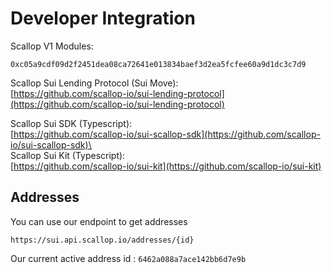 # Developer Integration

Scallop V1 Modules:&#x20;

`0xc05a9cdf09d2f2451dea08ca72641e013834baef3d2ea5fcfee60a9d1dc3c7d9`

Scallop Sui Lending Protocol (Sui Move):\
[https://github.com/scallop-io/sui-lending-protocol](https://github.com/scallop-io/sui-lending-protocol)

Scallop Sui SDK (Typescript):\
[https://github.com/scallop-io/sui-scallop-sdk](https://github.com/scallop-io/sui-scallop-sdk)\
\
Scallop Sui Kit (Typescript):\
[https://github.com/scallop-io/sui-kit](https://github.com/scallop-io/sui-kit)

## Addresses

You can use our endpoint to get addresses

```http
https://sui.api.scallop.io/addresses/{id}
```

Our current active address id : `6462a088a7ace142bb6d7e9b`



